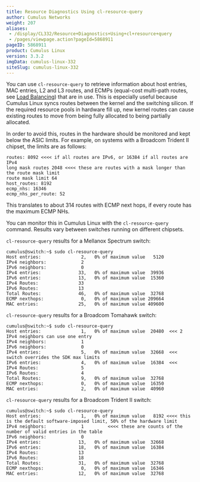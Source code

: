 ```yaml
---
title: Resource Diagnostics Using cl-resource-query
author: Cumulus Networks
weight: 207
aliases:
 - /display/CL332/Resource+Diagnostics+Using+cl+resource+query
 - /pages/viewpage.action?pageId=5868911
pageID: 5868911
product: Cumulus Linux
version: 3.3.2
imgData: cumulus-linux-332
siteSlug: cumulus-linux-332
---
```

You can use `cl-resource-query` to retrieve information about host
entries, MAC entries, L2 and L3 routes, and ECMPs (equal-cost multi-path
routes, see [Load Balancing](/version/cumulus-linux-332/Layer-Three/Network-Topology/#load-balancing))
that are in use. This is especially useful because Cumulus Linux syncs
routes between the kernel and the switching silicon. If the required
resource pools in hardware fill up, new kernel routes can cause existing
routes to move from being fully allocated to being partially allocated.

In order to avoid this, routes in the hardware should be monitored and
kept below the ASIC limits. For example, on systems with a Broadcom
Trident II chipset, the limits are as follows:

    routes: 8092 <<<< if all routes are IPv6, or 16384 if all routes are IPv4
    long mask routes 2048 <<<< these are routes with a mask longer than the route mask limit
    route mask limit 64
    host_routes: 8192
    ecmp_nhs: 16346
    ecmp_nhs_per_route: 52

This translates to about 314 routes with ECMP next hops, if every route
has the maximum ECMP NHs.

You can monitor this in Cumulus Linux with the `cl-resource-query`
command. Results vary between switches running on different chipsets.

`cl-resource-query` results for a Mellanox Spectrum switch:

    cumulus@switch:~$ sudo cl-resource-query
    Host entries:               2,   0% of maximum value   5120
    IPv4 neighbors:             2
    IPv6 neighbors:             0
    IPv4 entries:              33,   0% of maximum value  39936
    IPv6 entries:              13,   0% of maximum value  15360
    IPv4 Routes:               33
    IPv6 Routes:               13
    Total Routes:              46,   0% of maximum value  32768
    ECMP nexthops:              0,   0% of maximum value 209664
    MAC entries:               25,   0% of maximum value 409600

`cl-resource-query` results for a Broadcom Tomahawk switch:

    cumulus@switch:~$ sudo cl-resource-query
    Host entries:               1,   0% of maximum value  20480  <<< 2 IPv4 neighbors can use one entry
    IPv4 neighbors:             1
    IPv6 neighbors:             0
    IPv4 entries:               5,   0% of maximum value  32668  <<< switch overrides the SDK max limits
    IPv6 entries:               4,   0% of maximum value  16384  <<<
    IPv4 Routes:                5
    IPv6 Routes:                4
    Total Routes:               9,   0% of maximum value  32768
    ECMP nexthops:              0,   0% of maximum value  16350
    MAC entries:                2,   0% of maximum value  40960

`cl-resource-query` results for a Broadcom Trident II switch:

    cumulus@switch:~$ sudo cl-resource-query
    Host entries:               1,   0% of maximum value   8192 <<<< this is the default software-imposed limit, 50% of the hardware limit
    IPv4 neighbors:             1         <<<< these are counts of the number of valid entries in the table
    IPv6 neighbors:             0
    IPv4 entries:              13,   0% of maximum value  32668
    IPv6 entries:              18,   0% of maximum value  16384
    IPv4 Routes:               13
    IPv6 Routes:               18
    Total Routes:              31,   0% of maximum value  32768
    ECMP nexthops:              0,   0% of maximum value  16346
    MAC entries:               12,   0% of maximum value  32768

